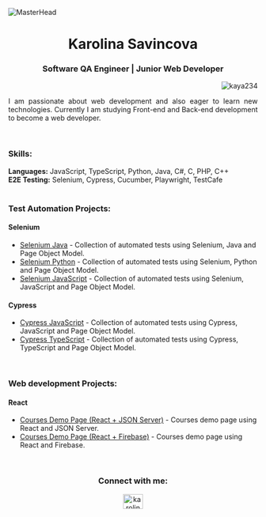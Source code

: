 ![MasterHead](https://github.com/Kaya234/Kaya234/assets/112717648/b892815b-d4d4-4593-9037-bf4bc4e57b95)
<h1 align="center">Karolina Savincova</h1>
<h3 align="center">Software QA Engineer | Junior Web Developer</h3>
<p align="right"> <img src="https://komarev.com/ghpvc/?username=kaya234&label=Profile%20views&color=0e75b6&style=flat" alt="kaya234" /> </p>
<p align="justify">I am passionate about web development and also eager to learn new technologies. Currently I am studying Front-end and Back-end development to become a web developer.</p>
<br>
<h3 align="left">Skills:</h3>
<b align="left">Languages:</b>
JavaScript, TypeScript, Python, Java, C#, C, PHP, C++  
<br>
<b align="left">E2E Testing:</b>
Selenium, Cypress, Cucumber, Playwright, TestCafe
<br>
<br>
<h3 align="left">Test Automation Projects:</h3>
<h4>Selenium</h4>

- [Selenium Java](https://github.com/Kaya234/SeleniumJava) - Collection of automated tests using Selenium, Java and Page Object Model.
- [Selenium Python](https://github.com/Kaya234/SeleniumPY) - Collection of automated tests using Selenium, Python and Page Object Model.
- [Selenium JavaScript](https://github.com/Kaya234/SeleniumJS) - Collection of automated tests using Selenium, JavaScript and Page Object Model.

<h4>Cypress</h4>

- [Cypress JavaScript](https://github.com/Kaya234/CypressJS) - Collection of automated tests using Cypress, JavaScript and Page Object Model.
- [Cypress TypeScript](https://github.com/Kaya234/CypressTS) - Collection of automated tests using Cypress, TypeScript and Page Object Model.

<br>

<h3 align="left">Web development Projects:</h3>
<h4>React</h4>

- [Courses Demo Page (React + JSON Server)](https://github.com/Kaya234/react-json-server) - Courses demo page using React and JSON Server.
- [Courses Demo Page (React + Firebase)](https://github.com/Kaya234/react-firebase) - Courses demo page using React and Firebase.

<br>
<h3 align="center">Connect with me:</h3>
<p align="center">
<a href="https://www.linkedin.com/in/karolina-savincova/" target="blank"><img align="center" src="https://raw.githubusercontent.com/rahuldkjain/github-profile-readme-generator/master/src/images/icons/Social/linked-in-alt.svg" alt="karolina savincova" height="30" width="40" /></a>
</p>

